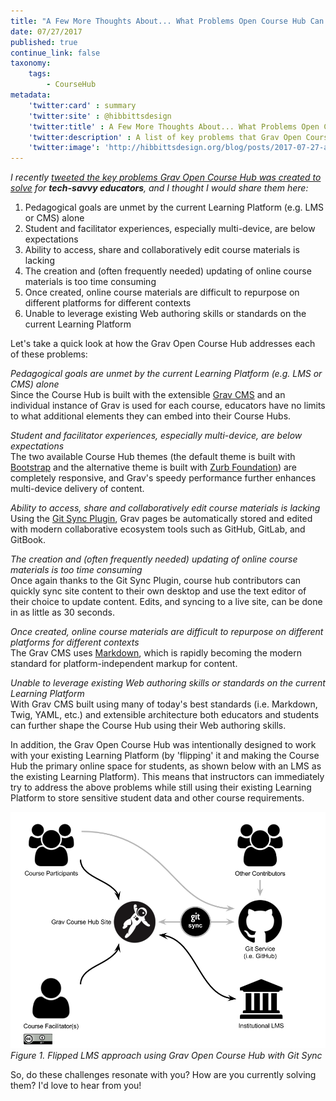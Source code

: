 ```yaml
---
title: "A Few More Thoughts About... What Problems Open Course Hub Can Solve"
date: 07/27/2017
published: true
continue_link: false
taxonomy:
    tags:
        - CourseHub
metadata:
    'twitter:card' : summary
    'twitter:site' : @hibbittsdesign
    'twitter:title' : A Few More Thoughts About... What Problems Open Course Hub Can Solve
    'twitter:description' : A list of key problems that Grav Open Course Hub was created to solve, in partnership with your existing Learning Platform.
    'twitter:image': 'http://hibbittsdesign.org/blog/posts/2017-07-27-a-few-more-thoughts-about-what-problems-open-course-hub-can-solve/flipped-lms.png'
---
```


_I recently [tweeted the key problems Grav Open Course Hub was created to solve](https://twitter.com/hibbittsdesign/status/890281333011824640) for **tech-savvy educators**, and I thought I would share them here:_

1. Pedagogical goals are unmet by the current Learning Platform (e.g. LMS or CMS) alone
2. Student and facilitator experiences, especially multi-device, are below expectations
3. Ability to access, share and collaboratively edit course materials is lacking
4. The creation and (often frequently needed) updating of online course materials is too time consuming
5. Once created, online course materials are difficult to repurpose on different platforms for different contexts
6. Unable to leverage existing Web authoring skills or standards on the current Learning Platform

Let's take a quick look at how the Grav Open Course Hub addresses each of these problems:

_Pedagogical goals are unmet by the current Learning Platform (e.g. LMS or CMS) alone_  
Since the Course Hub is built with the extensible [Grav CMS](https://getgrav.org/) and an individual instance of Grav is used for each course, educators have no limits to what additional elements they can embed into their Course Hubs.

_Student and facilitator experiences, especially multi-device, are below expectations_  
The two available Course Hub themes (the default theme is built with  [Bootstrap](https://getbootstrap.com/) and the alternative theme is built with [Zurb Foundation](http://foundation.zurb.com/)) are completely responsive, and Grav's speedy performance further enhances multi-device delivery of content.

_Ability to access, share and collaboratively edit course materials is lacking_  
Using the [Git Sync Plugin](https://getgrav.org/blog/git-sync-plugin), Grav pages be automatically stored and edited with modern collaborative ecosystem tools such as GitHub, GitLab, and GitBook.

_The creation and (often frequently needed) updating of online course materials is too time consuming_  
Once again thanks to the Git Sync Plugin, course hub contributors can quickly sync site content to their own desktop and use the text editor of their choice to update content. Edits, and syncing to a live site, can be done in as little as 30 seconds.

_Once created, online course materials are difficult to repurpose on different platforms for different contexts_  
The Grav CMS uses [Markdown](https://en.wikipedia.org/wiki/Markdown), which is rapidly becoming the modern standard for platform-independent markup for content.

_Unable to leverage existing Web authoring skills or standards on the current Learning Platform_  
With Grav CMS built using many of today's best standards (i.e. Markdown, Twig, YAML, etc.) and extensible architecture both educators and students can further shape the Course Hub using their Web authoring skills.

In addition, the Grav Open Course Hub was intentionally designed to work with your existing Learning Platform (by 'flipping' it and making the Course Hub the primary online space for students, as shown below with an LMS as the existing Learning Platform). This means that instructors can immediately try to address the above problems while still using their existing Learning Platform to store sensitive student data and other course requirements.

![Git Sync Wizard](flipped-lms.png)  
_Figure 1. Flipped LMS approach using Grav Open Course Hub with Git Sync_


So, do these challenges resonate with you? How are you currently solving them? I'd love to hear from you!
